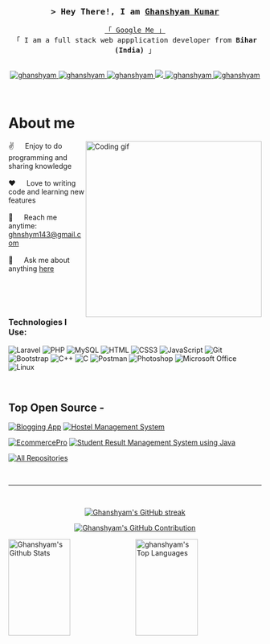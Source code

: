 <!-- Intro  -->
<h3 align="center">
        <samp>&gt; Hey There!, I am
                <b><a target="_blank" href=""> Ghanshyam Kumar</a></b>
        </samp>
</h3>

<p align="center"> 
  <samp>
    <a href="https://g.co/kgs/MzXDjd">「 Google Me 」</a>
    <br>
    「 I am a full stack web appplication developer from <b>Bihar (India)</b> 」
    <br>
    <br>
  </samp>
</p>


<p align="center">
 <a href="https://ghanshyam.com" target="blank">
  <img src="https://img.shields.io/badge/Website-DC143C?style=for-the-badge&logo=medium&logoColor=white" alt="ghanshyam" />
 </a>
 <a href="https://linkedin.com/in/ghnshym143/" target="_blank">
  <img src="https://img.shields.io/badge/LinkedIn-0077B5?style=for-the-badge&logo=linkedin&logoColor=white" alt="ghanshyam"/>
 </a>
 <a href="https://dev.to/ghnshym" target="_blank">
  <img src="https://img.shields.io/badge/dev.to-0A0A0A?style=for-the-badge&logo=dev.to&logoColor=white" alt="ghanshyam" />
 </a>
 <a href="https://twitter.com/" target="_blank">
  <img src="https://img.shields.io/badge/Twitter-1DA1F2?style=for-the-badge&logo=twitter&logoColor=white" />
 </a>
 <a href="https://instagram.com/ghnshym143" target="_blank">
  <img src="https://img.shields.io/badge/Instagram-fe4164?style=for-the-badge&logo=instagram&logoColor=white" alt="ghanshyam" />
 </a> 
 <a href="https://facebook.com/ghnshym143" target="_blank">
  <img src="https://img.shields.io/badge/Facebook-20BEFF?&style=for-the-badge&logo=facebook&logoColor=white" alt="ghanshyam"  />
  </a> 
</p>
<br />

<!-- About Section -->
 # About me
 
 
<p>
 <img align="right" width="350" src="/assets/programmer.gif" alt="Coding gif" />
  
 ✌️ &emsp; Enjoy to do programming and sharing knowledge <br/><br/>
 ❤️ &emsp; Love to writing code and learning new features<br/><br/>
 📧 &emsp; Reach me anytime: ghnshym143@gmail.com<br/><br/>
 💬 &emsp; Ask me about anything [here](https://github.com/ghnshym/)

</p>

<br/>
<br/>
<br/>

### Technologies I Use:

![Laravel](https://img.shields.io/badge/Laravel-FF2D20?style=for-the-badge&logo=laravel&logoColor=white)
![PHP](https://img.shields.io/badge/PHP-777BB4?style=for-the-badge&logo=php&logoColor=white)
![MySQL](https://img.shields.io/badge/MySQL-4479A1?style=for-the-badge&logo=mysql&logoColor=white)
![HTML](https://img.shields.io/badge/HTML5-E34F26?style=for-the-badge&logo=html5&logoColor=white)
![CSS3](https://img.shields.io/badge/CSS3-1572B6?style=for-the-badge&logo=css3&logoColor=white)
![JavaScript](https://img.shields.io/badge/JavaScript-F0DB4F?style=for-the-badge&labelColor=black&logo=javascript&logoColor=F0DB4F)
![Git](https://img.shields.io/badge/Git-F05032?style=for-the-badge&logo=git&logoColor=white)
![Bootstrap](https://img.shields.io/badge/Bootstrap-563D7C?style=for-the-badge&logo=bootstrap&logoColor=white)
![C++](https://img.shields.io/badge/C++-00599C?style=for-the-badge&logo=c%2B%2B&logoColor=white)
![C](https://img.shields.io/badge/C-00599C?style=for-the-badge&logo=c&logoColor=white)
![Postman](https://img.shields.io/badge/Postman-FF6C37?style=for-the-badge&logo=postman&logoColor=white)
![Photoshop](https://img.shields.io/badge/Photoshop-31A8FF?style=for-the-badge&logo=adobe-photoshop&logoColor=white)
![Microsoft Office](https://img.shields.io/badge/Microsoft%20Office-D83B01?style=for-the-badge&logo=microsoft-office&logoColor=white)
![Linux](https://img.shields.io/badge/Linux-FCC624?style=for-the-badge&logo=linux&logoColor=black)




<br/>

## Top Open Source -

[![Blogging App](https://github-readme-stats.vercel.app/api/pin/?username=ghnshym&repo=Blogging-App&border_color=7F3FBF&bg_color=0D1117&title_color=C9D1D9&text_color=8B949E&icon_color=7F3FBF)](https://github.com/Ghnshym/Blogging-App)
[![Hostel Management System](https://github-readme-stats.vercel.app/api/pin/?username=ghnshym&repo=Hostel_management_system&border_color=7F3FBF&bg_color=0D1117&title_color=C9D1D9&text_color=8B949E&icon_color=7F3FBF)](https://github.com/Ghnshym/Hostel_management_system)

[![EcommercePro](https://github-readme-stats.vercel.app/api/pin/?username=ghnshym&repo=EcommercePro&border_color=7F3FBF&bg_color=0D1117&title_color=C9D1D9&text_color=8B949E&icon_color=7F3FBF)](https://github.com/Ghnshym/EcommercePro)
[![Student Result Management System using Java](https://github-readme-stats.vercel.app/api/pin/?username=ghnshym&repo=student-result-management-system-using-java&border_color=7F3FBF&bg_color=0D1117&title_color=C9D1D9&text_color=8B949E&icon_color=7F3FBF)](https://github.com/Ghnshym/student-result-management-system-using-java)

<p align="left">
  <a href="https://github.com/ghnshym?tab=repositories" target="_blank"><img alt="All Repositories" title="All Repositories" src="https://img.shields.io/badge/-All%20Repos-2962FF?style=for-the-badge&logo=koding&logoColor=white"/></a>
</p>

<br/>
<hr/>
<br/>

<p align="center">
  <a href="https://github.com/ghnshym">
    <img src="https://github-readme-streak-stats.herokuapp.com/?user=ghnshym&theme=radical&border=7F3FBF&background=0D1117" alt="Ghanshyam's GitHub streak"/>
  </a>
</p>

<p align="center">
  <a href="https://github.com/ghnshym">
    <img src="https://github-profile-summary-cards.vercel.app/api/cards/profile-details?username=ghnshym&theme=radical" alt="Ghanshyam's GitHub Contribution"/>
  </a>
</p>

<a> 
    <a href="https://github.com/ghnshym"><img alt="Ghanshyam's Github Stats" src="https://denvercoder1-github-readme-stats.vercel.app/api?username=ghnshym&show_icons=true&count_private=true&theme=react&border_color=7F3FBF&bg_color=0D1117&title_color=F85D7F&icon_color=F8D866" height="192px" width="49.5%"/></a>
  <a href="https://github.com/ghnshym"><img alt="ghanshyam's Top Languages" src="https://denvercoder1-github-readme-stats.vercel.app/api/top-langs/?username=ghnshym&langs_count=8&layout=compact&theme=react&border_color=7F3FBF&bg_color=0D1117&title_color=F85D7F&icon_color=F8D866" height="192px" width="49.5%"/></a>
  <br/>
</a>




